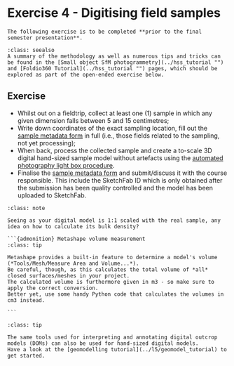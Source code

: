 # Exercise 4 - Digitising field samples

```{admonition} Deadline
The following exercise is to be completed **prior to the final semester presentation**.
```

```{admonition} Deadline
:class: seealso
A summary of the methodology as well as numerous tips and tricks can be found in the [Small object SfM photogrammetry](../hss_tutorial "") and [Foldio360 Tutorial](../hss_tutorial "") pages, which should be explored as part of the open-ended exercise below.
```

## Exercise

- Whilst out on a fieldtrip, collect at least one (1) sample in which any given dimension falls between 5 and 15 centimetres;
- Write down coordinates of the exact sampling location, fill out the [sample metadata form](../suppl/metadata_lists) in full  (i.e., those fields related to the sampling, not yet processing);
- When back, process the collected sample and create a to-scale 3D digital hand-sized sample model without artefacts using the [automated photography light box procedure](best_practices_lightbox).
- Finalise the [sample metadata form](../suppl/metadata_lists) and submit/discuss it with the course responsible. This include the SketchFab ID which is only obtained after the submission has been quality controlled and the model has been uploaded to SketchFab.

````{admonition} Bulk sample density
:class: note

Seeing as your digital model is 1:1 scaled with the real sample, any idea on how to calculate its bulk density?

```{admonition} Metashape volume measurement
:class: tip

Metashape provides a built-in feature to determine a model's volume (*Tools/Mesh/Measure Area and Volume...*).
Be careful, though, as this calculates the total volume of *all* closed surfaces/meshes in your project.
The calculated volume is furthermore given in m3 - so make sure to apply the correct conversion.
Better yet, use some handy Python code that calculates the volumes in cm3 instead.

```
````

````{admonition} Model annotation and interpretation
:class: tip

The same tools used for interpreting and annotating digital outcrop models (DOMs) can also be used for hand-sized digital models.
Have a look at the [geomodelling tutorial](../l5/geomodel_tutorial) to get started.
````
